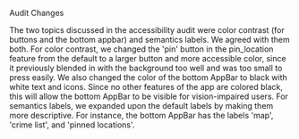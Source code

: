 Audit Changes

The two topics discussed in the accessibility audit were color contrast (for buttons and the bottom appbar) and semantics labels. We agreed with them both. For color contrast, we changed the 'pin' button in the pin_location feature from the default to a larger button and more accessible color, since it previously blended in with the background too well and was too small to press easily. We also changed the color of the bottom AppBar to black with white text and icons. Since no other features of the app are colored black, this will allow the bottom AppBar to be visible for vision-impaired users. For semantics labels, we expanded upon the default labels by making them more descriptive. For instance, the bottom AppBar has the labels 'map', 'crime list', and 'pinned locations'. 